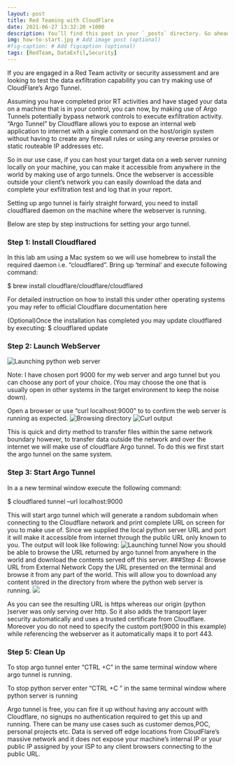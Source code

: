 ```yaml
---
layout: post
title: Red Teaming with CloudFlare
date: 2021-06-27 13:32:20 +1000
description: You’ll find this post in your `_posts` directory. Go ahead and edit it and re-build the site to see your changes. # Add post description (optional)
img: how-to-start.jpg # Add image post (optional)
#fig-caption: # Add figcaption (optional)
tags: [RedTeam, DataExfil,Security]
---
```


If you are engaged in a Red Team activity or security assessment and are looking to test the data exfiltration capability you can try making use of CloudFlare’s Argo Tunnel.

Assuming you have completed prior RT activities and have staged your data on a machine that is in your control, you can now, by making use of Argo Tunnels potentially bypass network controls to execute exfiltration activity.
“Argo Tunnel” by Cloudflare allows you to expose an internal web application to internet with a single command on the host/origin system without having to create any firewall rules or using any reverse proxies or static routeable IP addresses etc.

So in our use case, if you can host your target data on a web server running locally on your machine, you can make it accessible from anywhere in the world by making use of argo tunnels. Once the webserver is accessible outside your client’s network you can easily download the data and complete your exfiltration test and log that in your report.

Setting up argo tunnel is fairly straight forward, you need to install cloudflared daemon on the machine where the webserver is running.

Below are step by step instructions for setting your argo tunnel.

### Step 1: Install Cloudflared
In this lab am using a Mac system so we will use homebrew to install the required daemon i.e. “cloudflared”. Bring up ‘terminal’ and execute following command:

$ brew install cloudflare/cloudflare/cloudflared

For detailed instruction on how to install this under other operating systems you may refer to official Cloudflare documentation here

(Optional)Once the installation has completed you may update cloudflared by executing:
$ cloudflared update

### Step 2: Launch WebServer

![Launching python web server]({{site.baseurl}}/assets/img/python1.png)

Note: I have chosen port 9000 for my web server and argo tunnel but you can choose any port of your choice. (You may choose the one that is usually open in other systems in the target environment to keep the noise down).

Open a browser or use “curl localhost:9000” to to confirm the web server is running as expected.
![Browsing directory]({{site.baseurl}}/assets/img/listing1.png)
![Curl output]({{site.baseurl}}/assets/img/curl.png)

This is quick and dirty method to transfer files within the same network boundary however, to transfer data outside the network and over the internet we will make use of cloudflare Argo tunnel. To do this we first start the argo tunnel on the same system.

### Step 3: Start Argo Tunnel
In a a new terminal window execute the following command:

$ cloudflared tunnel –url localhost:9000

This will start argo tunnel which will generate a random subdomain when connecting to the Cloudflare network and print complete URL on screen for you to make use of. Since we supplied the local python server URL and port it will make it accessible from internet through the public URL only known to you. The output will look like following:
![Launching tunnel]({{site.baseurl}}/assets/img/tunnel.png)
Now you should be able to browse the URL returned by argo tunnel from anywhere in the world and download the contents served off this server.
###Step 4: Browse URL from External Network
Copy the URL presented on the terminal and browse it from any part of the world. This will allow you to download any content stored in the directory from where the python web server is running.
![]({{site.baseurl}}/assets/img/listing2.png)

As you can see the resulting URL is https whereas our origin (python )server was only serving over http. So it also adds the transport layer security automatically and uses a trusted certificate from Cloudflare. Moreover you do not need to specify the custom port(9000 in this example) while referencing the webserver as it automatically maps it to port 443.
### Step 5: Clean Up
To stop argo tunnel enter “CTRL +C” in the same terminal window where argo tunnel is running.

To stop python server enter “CTRL +C ” in the same terminal window where python server is running

Argo tunnel is free, you can fire it up without having any account with Cloudflare, no signups no authentication required to get this up and running. There can be many use cases such as customer demos,POC, personal projects etc. Data is served off edge locations from CloudFlare’s massive network and it does not expose your machine’s internal IP or your public IP assigned by your ISP to any client browsers connecting to the public URL.

